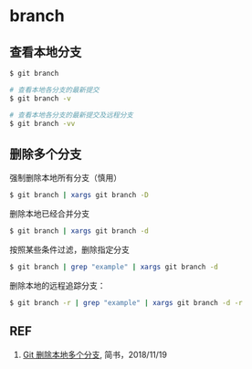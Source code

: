 # branch

## 查看本地分支

```sh
$ git branch

# 查看本地各分支的最新提交
$ git branch -v

# 查看本地各分支的最新提交及远程分支
$ git branch -vv
```

## 删除多个分支

强制删除本地所有分支（慎用）

```sh
$ git branch | xargs git branch -D
```

删除本地已经合并分支

```sh
$ git branch | xargs git branch -d
```

按照某些条件过滤，删除指定分支

```sh
$ git branch | grep "example" | xargs git branch -d
```

删除本地的远程追踪分支：

```sh
$ git branch -r | grep "example" | xargs git branch -d -r
```

## REF

1. [Git 删除本地多个分支](https://www.jianshu.com/p/40aba7579558), 简书，2018/11/19
